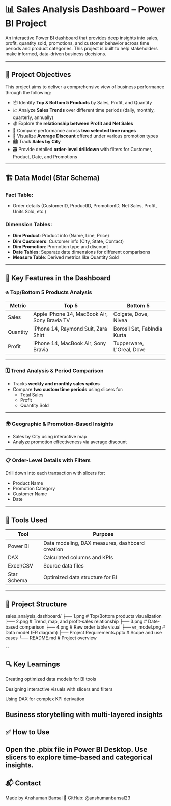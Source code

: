 # 📊 Sales Analysis Dashboard – Power BI Project

An interactive Power BI dashboard that provides deep insights into sales, profit, quantity sold, promotions, and customer behavior across time periods and product categories. This project is built to help stakeholders make informed, data-driven business decisions.

---

## 🧭 Project Objectives

This project aims to deliver a comprehensive view of business performance through the following:

- 📦 Identify **Top & Bottom 5 Products** by Sales, Profit, and Quantity
- 📈 Analyze **Sales Trends** over different time periods (daily, monthly, quarterly, annually)
- 💰 Explore the **relationship between Profit and Net Sales**
- 🧮 Compare performance across **two selected time ranges**
- 🎯 Visualize **Average Discount** offered under various promotion types
- 🏙️ Track **Sales by City**
- 🗃️ Provide detailed **order-level drilldown** with filters for Customer, Product, Date, and Promotions

---

## 🏗️ Data Model (Star Schema)

### Fact Table:
- Order details (CustomerID, ProductID, PromotionID, Net Sales, Profit, Units Sold, etc.)

### Dimension Tables:
- **Dim Product**: Product info (Name, Line, Price)
- **Dim Customers**: Customer info (City, State, Contact)
- **Dim Promotion**: Promotion type and discount
- **Date Tables**: Separate date dimensions for different comparisons
- **Measure Table**: Derived metrics like Quantity Sold

---

## 📁 Key Features in the Dashboard

### 🔝 Top/Bottom 5 Products Analysis

| Metric   | Top 5                                     | Bottom 5                        |
|----------|-------------------------------------------|---------------------------------|
| Sales    | Apple iPhone 14, MacBook Air, Sony Bravia TV | Colgate, Dove, Nivea          |
| Quantity | iPhone 14, Raymond Suit, Zara Shirt        | Borosil Set, FabIndia Kurta    |
| Profit   | iPhone 14, MacBook Air, Sony Bravia        | Tupperware, L'Oreal, Dove      |

---

### 🗓️ Trend Analysis & Period Comparison

- Tracks **weekly and monthly sales spikes**
- Compare **two custom time periods** using slicers for:
  - Total Sales
  - Profit
  - Quantity Sold

---

### 🌍 Geographic & Promotion-Based Insights

- Sales by City using interactive map
- Analyze promotion effectiveness via average discount

---

### 📋 Order-Level Details with Filters

Drill down into each transaction with slicers for:

- Product Name
- Promotion Category
- Customer Name
- Date

---

## 🧪 Tools Used

| Tool      | Purpose                                  |
|-----------|-------------------------------------------|
| Power BI  | Data modeling, DAX measures, dashboard creation |
| DAX       | Calculated columns and KPIs              |
| Excel/CSV | Source data files                        |
| Star Schema | Optimized data structure for BI        |

---

## 📂 Project Structure

sales_analysis_dashboard/
├── 1.png                  # Top/Bottom products visualization
├── 2.png                  # Trend, map, and profit-sales relationship
├── 3.png                  # Date-based comparison
├── 4.png                  # Raw order table visual
├── er_model.png           # Data model (ER diagram)
├── Project Requirements.pptx  # Scope and use cases
└── README.md              # Project overview

--
## 🔍 Key Learnings
Creating optimized data models for BI tools

Designing interactive visuals with slicers and filters

Using DAX for complex KPI derivation

Business storytelling with multi-layered insights
--


## ✅ How to Use
Open the .pbix file in Power BI Desktop. Use slicers to explore time-based and categorical insights.
--
## 📬 Contact
Made by Anshuman Bansal
🔗 GitHub: @anshumanbansal23



